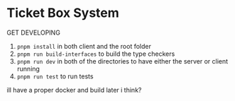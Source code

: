 # Ticket Box System
GET DEVELOPING

1. `pnpm install` in both client and the root folder
2. `pnpm run build-interfaces` to build the type checkers
3. `pnpm run dev` in both of the directories to have either the server or client running
4. `pnpm run test` to run tests

ill have a proper docker and build later i think?